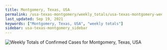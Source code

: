 ```yaml
---
title: Montgomery, Texas, USA
permalink: /usa-texas-montgomery/weekly_totals/usa-texas-montgomery-weekly_totals.html
last_updated: Sep 19, 2021
keywords: ["Montgomery, Texas, USA", "weekly totals"]
sidebar: usa-texas-montgomery_sidebar
---
```


![Weekly Totals of Confirmed Cases for Montgomery, Texas, USA](/covid_tracker/images/graphs/usa-texas-montgomery-weekly_totals_graph.png)
